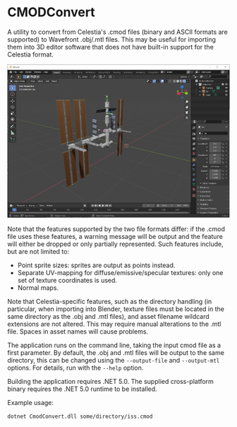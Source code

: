 # CMODConvert

A utility to convert from Celestia's .cmod files (binary and ASCII formats are supported) to
Wavefront .obj/.mtl files. This may be useful for importing them into 3D editor software that does
not have built-in support for the Celestia format.

![Celestia's default ISS model, converted to obj and opened in Blender](images/cmod2obj.jpg)

Note that the features supported by the two file formats differ: if the .cmod file uses these
features, a warning message will be output and the feature will either be dropped or only
partially represented. Such features include, but are not limited to:

* Point sprite sizes: sprites are output as points instead.
* Separate UV-mapping for diffuse/emissive/specular textures: only one set of texture coordinates
  is used.
* Normal maps.

Note that Celestia-specific features, such as the directory handling (in particular, when importing
into Blender, texture files must be located in the same directory as the .obj and .mtl files), and
asset filename wildcard extensions are not altered. This may require manual alterations to the .mtl
file. Spaces in asset names will cause problems.

The application runs on the command line, taking the input cmod file as a first parameter. By
default, the .obj and .mtl files will be output to the same directory, this can be changed
using the `--output-file` and `--output-mtl` options. For details, run with the `--help` option.

Building the application requires .NET 5.0. The supplied cross-platform binary requires the .NET
5.0 runtime to be installed.

Example usage:

```Shell
dotnet CmodConvert.dll some/directory/iss.cmod
```